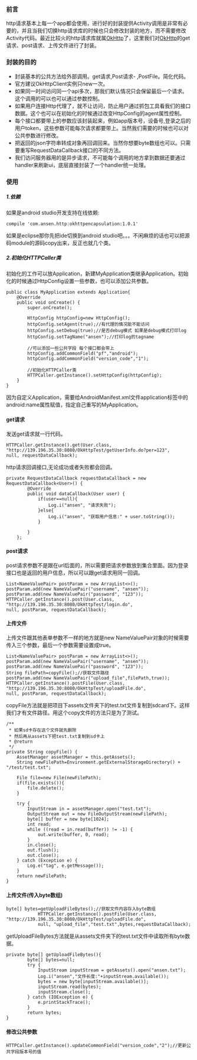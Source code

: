 ### 前言
http请求基本上每一个app都会使用，进行好的封装提供Activity调用是非常有必要的，并且当我们切换http请求库的时候也只会修改封装的地方，而不需要修改Activity代码。最近比较火的http请求库就属[OkHttp](https://github.com/square/okhttp)了，这里我们对[OkHttp](https://github.com/square/okhttp)的get请求、post请求、上传文件进行了封装。

### 封装的目的
- 封装基本的公共方法给外部调用。get请求,Post请求- ,PostFile。简化代码。
- 官方建议OkHttpClient实例只new一次。
- 如果同一时间访问同一个api多次，那我们默认情况只会保留最后一个请求。这个调用的可以也可以通过参数控制。
- 如果用户连接Http代理了，就不让访问，防止用户通过抓包工具看我们的接口数据。这个也可以在初始化的时候通过改变HttpConfig的agent属性控制。
- 每个接口都要带上的参数应该封装起来，例如app版本号，设备号,登录之后的用户token，这些参数可能每次请求都要带上。当然我们需要的时候也可以对公共参数进行修改。
- 把返回的json字符串转成对象再回调回来。当然你想要byte数组也可以。只需要重写RequestDataCallback接口的不同方法。
- 我们访问服务器用的是异步请求，不可能每个调用的地方拿到数据还要通过handler来刷新ui，底层直接封装了一个handler统一处理。


### 使用
##### 1.依赖
如果是android studio开发支持在线依赖:
```
compile 'com.ansen.http:okhttpencapsulation:1.0.1'
```

如果是eclipse那你先把ide切换到android studio吧。。。不闲麻烦的话也可以把源码module的源码copy出来，反正也就几个类。

##### 2.初始化HTTPCaller类
初始化的工作可以放Application，新建MyApplication类继承Application。初始化的时候通过HttpConfig设置一些参数，也可以添加公共参数。
```
public class MyApplication extends Application{
    @Override
    public void onCreate() {
        super.onCreate();

        HttpConfig httpConfig=new HttpConfig();
        httpConfig.setAgent(true);//有代理的情况能不能访问
        httpConfig.setDebug(true);//是否debug模式 如果是debug模式打印log
        httpConfig.setTagName("ansen");//打印log的tagname

        //可以添加一些公共字段 每个接口都会带上
        httpConfig.addCommonField("pf","android");
        httpConfig.addCommonField("version_code","1");

        //初始化HTTPCaller类
        HTTPCaller.getInstance().setHttpConfig(httpConfig);
    }
}
```

因为自定义Application，需要给AndroidManifest.xml文件application标签中的android:name属性赋值，指定自己重写的MyApplication。

#### get请求
发送get请求就一行代码。
```
HTTPCaller.getInstance().get(User.class, "http://139.196.35.30:8080/OkHttpTest/getUserInfo.do?per=123", 
null, requestDataCallback);
```

http请求回调接口,无论成功或者失败都会回调。
```
private RequestDataCallback requestDataCallback = new RequestDataCallback<User>() {
        @Override
        public void dataCallback(User user) {
            if(user==null){
                Log.i("ansen", "请求失败");
            }else{
                Log.i("ansen", "获取用户信息:" + user.toString());
            }

        }
    };
```

#### post请求
post请求参数不是跟在url后面的，所以需要把请求参数放到集合里面。因为登录接口也是返回的用户信息，所以可以跟get请求用同一回调。
```
List<NameValuePair> postParam = new ArrayList<>();
postParam.add(new NameValuePair("username", "ansen"));
postParam.add(new NameValuePair("password", "123"));
HTTPCaller.getInstance().post(User.class, "http://139.196.35.30:8080/OkHttpTest/login.do", 
null, postParam, requestDataCallback);
```

#### 上传文件
上传文件跟其他表单参数不一样的地方就是new NameValuePair对象的时候需要传入三个参数，最后一个参数需要设置成true。
```
List<NameValuePair> postParam = new ArrayList<>();
postParam.add(new NameValuePair("username", "ansen"));
postParam.add(new NameValuePair("password", "123"));
String filePath=copyFile();//获取文件路径
postParam.add(new NameValuePair("upload_file",filePath,true));
HTTPCaller.getInstance().postFile(User.class, "http://139.196.35.30:8080/OkHttpTest/uploadFile.do", 
null, postParam, requestDataCallback);
```

copyFile方法就是把项目下assets文件夹下的test.txt文件复制到sdcard下。这样我们才有文件路径。用这个copy文件的方法只是为了测试。
```
/**
 * 如果sd卡存在这个文件就先删除
 * 然后再从assets下把test.txt复制到sd卡上
 * @return
 */
private String copyFile() {
    AssetManager assetManager = this.getAssets();
    String newFilePath=Environment.getExternalStorageDirectory() + "/test/test.txt";

    File file=new File(newFilePath);
    if(file.exists()){
        file.delete();
    }

    try {
        InputStream in = assetManager.open("test.txt");
        OutputStream out = new FileOutputStream(newFilePath);
        byte[] buffer = new byte[1024];
        int read;
        while ((read = in.read(buffer)) != -1) {
            out.write(buffer, 0, read);
        }
        in.close();
        out.flush();
        out.close();
    } catch (Exception e) {
        Log.e("tag", e.getMessage());
    }
    return newFilePath;
}
```

#### 上传文件(传入byte数组)
```
byte[] bytes=getUploadFileBytes();//获取文件内容存入byte数组
            HTTPCaller.getInstance().postFile(User.class, "http://139.196.35.30:8080/OkHttpTest/uploadFile.do",
            null, "upload_file","test.txt",bytes,requestDataCallback);
```

getUploadFileBytes方法就是从assets文件夹下的test.txt文件中读取所有byte数据。
```
private byte[] getUploadFileBytes(){
        byte[] bytes=null;
        try {
            InputStream inputStream = getAssets().open("ansen.txt");
            Log.i("ansen","文件长度:"+inputStream.available());
            bytes = new byte[inputStream.available()];
            inputStream.read(bytes);
            inputStream.close();
        } catch (IOException e) {
            e.printStackTrace();
        }
        return bytes;
}
```

#### 修改公共参数
```
HTTPCaller.getInstance().updateCommonField("version_code","2");//更新公共字段版本号的值
```
